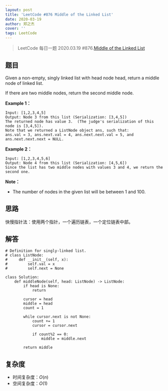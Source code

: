 ```yaml
---
layout: post
title: 'LeetCode #876 Middle of the Linked List'
date: 2020-03-19
author: 郑之杰
cover: ''
tags: LeetCode
---
```


> LeetCode 每日一题 2020.03.19 #876.[Middle of the Linked List](https://leetcode-cn.com/problems/middle-of-the-linked-list/)

## 题目
Given a non-empty, singly linked list with head node head, return a middle node of linked list.

If there are two middle nodes, return the second middle node.

**Example 1：**

```
Input: [1,2,3,4,5]
Output: Node 3 from this list (Serialization: [3,4,5])
The returned node has value 3.  (The judge's serialization of this node is [3,4,5]).
Note that we returned a ListNode object ans, such that:
ans.val = 3, ans.next.val = 4, ans.next.next.val = 5, and ans.next.next.next = NULL.
```
**Example 2：**

```
Input: [1,2,3,4,5,6]
Output: Node 4 from this list (Serialization: [4,5,6])
Since the list has two middle nodes with values 3 and 4, we return the second one.
```

**Note：**

- The number of nodes in the given list will be between 1 and 100.

## 思路
快慢指针法：使用两个指针，一个遍历链表，一个定位链表中部。

## 解答

```
# Definition for singly-linked list.
# class ListNode:
#     def __init__(self, x):
#         self.val = x
#         self.next = None

class Solution:
    def middleNode(self, head: ListNode) -> ListNode:
        if head is None:
            return

        cursor = head
        middle = head
        count = 1

        while cursor.next is not None:
            count += 1
            cursor = cursor.next
            
            if count%2 == 0:
                middle = middle.next

        return middle
```

## 复杂度
- 时间复杂度：$O(n)$
- 空间复杂度：$O(1)$
